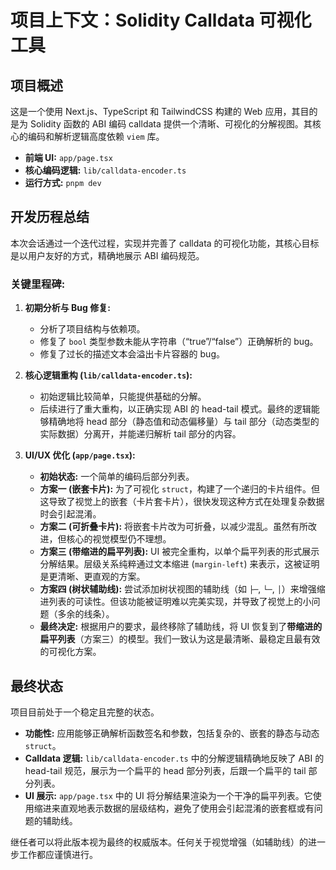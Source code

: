 # 项目上下文：Solidity Calldata 可视化工具

## 项目概述

这是一个使用 Next.js、TypeScript 和 TailwindCSS 构建的 Web 应用，其目的是为 Solidity 函数的 ABI 编码 calldata 提供一个清晰、可视化的分解视图。其核心的编码和解析逻辑高度依赖 `viem` 库。

- **前端 UI:** `app/page.tsx`
- **核心编码逻辑:** `lib/calldata-encoder.ts`
- **运行方式:** `pnpm dev`

## 开发历程总结

本次会话通过一个迭代过程，实现并完善了 calldata 的可视化功能，其核心目标是以用户友好的方式，精确地展示 ABI 编码规范。

### 关键里程碑:

1.  **初期分析与 Bug 修复:**
    *   分析了项目结构与依赖项。
    *   修复了 `bool` 类型参数未能从字符串（“true”/“false”）正确解析的 bug。
    *   修复了过长的描述文本会溢出卡片容器的 bug。

2.  **核心逻辑重构 (`lib/calldata-encoder.ts`):**
    *   初始逻辑比较简单，只能提供基础的分解。
    *   后续进行了重大重构，以正确实现 ABI 的 head-tail 模式。最终的逻辑能够精确地将 head 部分（静态值和动态偏移量）与 tail 部分（动态类型的实际数据）分离开，并能递归解析 tail 部分的内容。

3.  **UI/UX 优化 (`app/page.tsx`):**
    *   **初始状态:** 一个简单的编码后部分列表。
    *   **方案一 (嵌套卡片):** 为了可视化 `struct`，构建了一个递归的卡片组件。但这导致了视觉上的嵌套（卡片套卡片），很快发现这种方式在处理复杂数据时会引起混淆。
    *   **方案二 (可折叠卡片):** 将嵌套卡片改为可折叠，以减少混乱。虽然有所改进，但核心的视觉模型仍不理想。
    *   **方案三 (带缩进的扁平列表):** UI 被完全重构，以单个扁平列表的形式展示分解结果。层级关系纯粹通过文本缩进 (`margin-left`) 来表示，这被证明是更清晰、更直观的方案。
    *   **方案四 (树状辅助线):** 尝试添加树状视图的辅助线（如 `├─`, `└─`, `│`）来增强缩进列表的可读性。但该功能被证明难以完美实现，并导致了视觉上的小问题（多余的线条）。
    *   **最终决定:** 根据用户的要求，最终移除了辅助线，将 UI 恢复到了**带缩进的扁平列表**（方案三）的模型。我们一致认为这是最清晰、最稳定且最有效的可视化方案。

## 最终状态

项目目前处于一个稳定且完整的状态。

-   **功能性:** 应用能够正确解析函数签名和参数，包括复杂的、嵌套的静态与动态 `struct`。
-   **Calldata 逻辑:** `lib/calldata-encoder.ts` 中的分解逻辑精确地反映了 ABI 的 head-tail 规范，展示为一个扁平的 head 部分列表，后跟一个扁平的 tail 部分列表。
-   **UI 展示:** `app/page.tsx` 中的 UI 将分解结果渲染为一个干净的扁平列表。它使用缩进来直观地表示数据的层级结构，避免了使用会引起混淆的嵌套框或有问题的辅助线。

继任者可以将此版本视为最终的权威版本。任何关于视觉增强（如辅助线）的进一步工作都应谨慎进行。

